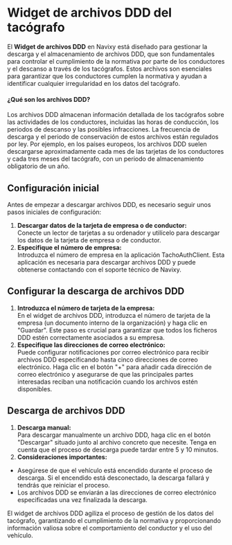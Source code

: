 # Widget de archivos DDD del tacógrafo

El **Widget de archivos DDD** en Navixy está diseñado para gestionar la descarga y el almacenamiento de archivos DDD, que son fundamentales para controlar el cumplimiento de la normativa por parte de los conductores y el descanso a través de los tacógrafos. Estos archivos son esenciales para garantizar que los conductores cumplen la normativa y ayudan a identificar cualquier irregularidad en los datos del tacógrafo.

#### ¿Qué son los archivos DDD?

Los archivos DDD almacenan información detallada de los tacógrafos sobre las actividades de los conductores, incluidas las horas de conducción, los periodos de descanso y las posibles infracciones. La frecuencia de descarga y el periodo de conservación de estos archivos están regulados por ley. Por ejemplo, en los países europeos, los archivos DDD suelen descargarse aproximadamente cada mes de las tarjetas de los conductores y cada tres meses del tacógrafo, con un periodo de almacenamiento obligatorio de un año.

## Configuración inicial

Antes de empezar a descargar archivos DDD, es necesario seguir unos pasos iniciales de configuración:

1. **Descargar datos de la tarjeta de empresa o de conductor:**\
   Conecte un lector de tarjetas a su ordenador y utilícelo para descargar los datos de la tarjeta de empresa o de conductor.
2. **Especifique el número de empresa:**\
   Introduzca el número de empresa en la aplicación TachoAuthClient. Esta aplicación es necesaria para descargar archivos DDD y puede obtenerse contactando con el soporte técnico de Navixy.

## Configurar la descarga de archivos DDD

1. **Introduzca el número de tarjeta de la empresa:**\
   En el widget de archivos DDD, introduzca el número de tarjeta de la empresa (un documento interno de la organización) y haga clic en "Guardar". Este paso es crucial para garantizar que todos los ficheros DDD estén correctamente asociados a su empresa.
2. **Especifique las direcciones de correo electrónico:**\
   Puede configurar notificaciones por correo electrónico para recibir archivos DDD especificando hasta cinco direcciones de correo electrónico. Haga clic en el botón "+" para añadir cada dirección de correo electrónico y asegurarse de que las principales partes interesadas reciban una notificación cuando los archivos estén disponibles.

## Descarga de archivos DDD

1. **Descarga manual:**\
   Para descargar manualmente un archivo DDD, haga clic en el botón "Descargar" situado junto al archivo concreto que necesite. Tenga en cuenta que el proceso de descarga puede tardar entre 5 y 10 minutos.
2. **Consideraciones importantes:**

* Asegúrese de que el vehículo está encendido durante el proceso de descarga. Si el encendido está desconectado, la descarga fallará y tendrás que reiniciar el proceso.
* Los archivos DDD se enviarán a las direcciones de correo electrónico especificadas una vez finalizada la descarga.

El widget de archivos DDD agiliza el proceso de gestión de los datos del tacógrafo, garantizando el cumplimiento de la normativa y proporcionando información valiosa sobre el comportamiento del conductor y el uso del vehículo.
